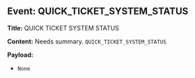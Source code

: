 ## Event: QUICK_TICKET_SYSTEM_STATUS

**Title:** QUICK TICKET SYSTEM STATUS

**Content:**
Needs summary.
`QUICK_TICKET_SYSTEM_STATUS`

**Payload:**
- `None`